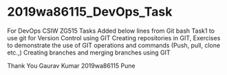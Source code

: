 # 2019wa86115_DevOps_Task
For DevOps CSIW ZG515 Tasks
Added below lines from Git bash 
Task1 to use git for 
Version Control using GIT
Creating repositories in GIT, 
Exercises to demonstrate the use of GIT operations and commands (Push, pull, clone etc.,)
Creating branches and merging branches using GIT

Thank You 
Gaurav Kumar
2019wa86115
Pune
